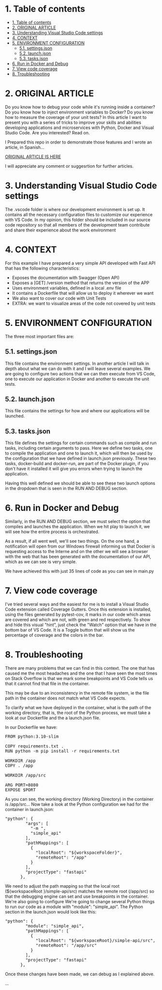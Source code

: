 # 1. Table of contents
- [1. Table of contents](#1-table-of-contents)
- [2. ORIGINAL ARTICLE](#2-original-article)
- [3. Understanding Visual Studio Code settings](#3-understanding-visual-studio-code-settings)
- [4. CONTEXT](#4-context)
- [5. ENVIRONMENT CONFIGURATION](#5-environment-configuration)
  - [5.1. settings.json](#51-settingsjson)
  - [5.2. launch.json](#52-launchjson)
  - [5.3. tasks.json](#53-tasksjson)
- [6. Run in Docker and Debug](#6-run-in-docker-and-debug)
- [7. View code coverage](#7-view-code-coverage)
- [8. Troubleshooting](#8-troubleshooting)

# 2. ORIGINAL ARTICLE

Do you know how to debug your code while it's running inside a container? Do you know how to inject environment variables to Docker? Do you know how to measure the coverage of your unit tests? In this article I want to present you with a series of tricks to improve your skills and abilities developing applications and microservices with Python, Docker and Visual Studio Code. Are you interested? Read on.

I Prepared this repo in order to demonstrate those features and I wrote an article, in Spanish...

[ORIGINAL ARTICLE IS HERE](https://www.jgcarmona.com/2022/10/30/python-en-docker-con-visual-studio-trucos-y-consejos/)


I will appreciate any comment or suggesrtion for further articles.


# 3. Understanding Visual Studio Code settings
The .vscode folder is where our development environment is set up. It contains all the necessary configuration files to customize our experience with VS Code. In my opinion, this folder should be included in our source code repository so that all members of the development team contribute and share their experience about the work environment

# 4. CONTEXT
For this example I have prepared a very simple API developed with Fast API that has the following characteristics:

- Exposes the documentation with Swagger (Open API)
- Exposes a [GET] /version method that returns the version of the APP 
- Uses environment variables, defined in a local .env file 
- It contains a Dockerfile that will allow us to deploy it wherever we want 
- We also want to cover our code with Unit Tests 
- EXTRA: we want to visualize areas of the code not covered by unit tests

# 5. ENVIRONMENT CONFIGURATION
The three most important files are:

## 5.1. settings.json
This file contains the environment settings. In another article I will talk in depth about what we can do with it and I will leave several examples. We are going to configure two actions that we can then execute from VS Code, one to execute our application in Docker and another to execute the unit tests.

## 5.2. launch.json
This file contains the settings for how and where our applications will be launched.</p>

## 5.3. tasks.json
This file defines the settings for certain commands such as compile and run tasks, including certain arguments to pass. Here we define two tasks, one to compile the application and one to launch it, which will then be used by the configuration that we have defined in launch.json previously. These two tasks, docker-build and docker-run, are part of the Docker plugin, if you don't have it installed it will give you errors when trying to launch the application.


Having this well defined we should be able to see these two launch options in the dropdown that is seen in the RUN AND DEBUG section.

# 6. Run in Docker and Debug
Similarly, in the RUN AND DEBUG section, we must select the option that compiles and launches the application. When we hit play to launch it, we will see how the entire process is orchestrated. 

As a result, if all went well, we'll see two things. On the one hand, a notification will open from our Windows firewall informing us that Docker is requesting access to the Interne and on the other we will see a browser with the web that has been generated with the documentation of our API, which as we can see is very simple.

We have achieved this with just 35 lines of code as you can see in main.py

# 7. View code coverage

I've tried several ways and the easiest for me is to install a Visual Studio Code extension called Coverage Gutters. Once this extension is installed, using the files generated by pytest-cov, it marks in our code which areas are covered and which are not, with green and red respectively. To show and hide this visual "hint", just check the "Watch" option that we have in the bottom bar of VS Code. It is a Toggle button that will show us the percentage of coverage and the colors in the bar. 

# 8. Troubleshooting

There are many problems that we can find in this context. The one that has caused me the most headaches and the one that I have seen the most times on Stack Overflow is that we mark some breakpoints and VS Code tells us that it cannot find that file in the container.

This may be due to an inconsistency in the remote file system, ie the file path in the container does not match what VS Code expects. 

To clarify what we have deployed in the container, what is the path of the working directory, that is, the root of the Python process, we must take a look at our Dockerfile and the a launch.json file. 

In our Dockerfile we have: 
<pre class="EnlighterJSRAW" data-enlighter-language="dockerfile" data-enlighter-theme="" data-enlighter-highlight="" data-enlighter-linenumbers="" data-enlighter-lineoffset="" data- enlighter-title="" data-enlighter-group="">FROM python:3.10-slim

COPY requirements.txt .
RUN python -m pip install -r requirements.txt

WORKDIR /app
COPY . /app

WORKDIR /app/src

ARG PORT=8080
EXPOSE $PORT</pre>

As you can see, the working directory (Working Directory) in the container is /app/src... Now take a look at the Python configuration we had for the container in launch.json:

<pre class="EnlighterJSRAW" data-enlighter-language="json" data-enlighter-theme="" data-enlighter-highlight="" data-enlighter-linenumbers="" data-enlighter-lineoffset="" data- enlighter-title="" data-enlighter-group="">"python": {
        "args": [
          "-m ",
          "simple_api"
        ],
        "pathMappings": [
          {
            "localRoot": "${workspaceFolder}",
            "remoteRoot": "/app"
          }
        ],
        "projectType": "fastapi"
      },</pre>

We need to adjust the path mapping so that the local root (${workspaceRoot }/simple-api/src) matches the remote root (/app/src) so that the debugging engine can set and use breakpoints in the container. We're also going to configure We're going to change several Python things to run our code as a module with "module": "simple_api". The Python section in the launch.json would look like this:
<pre class="EnlighterJSRAW" data-enlighter-language="json" data-enlighter-theme="" data-enlighter-highlight="" data-enlighter-linenumbers="" data-enlighter-lineoffset="" data- enlighter-title="" data-enlighter-group="">"python": {
        "module": "simple_api",
        "pathMappings": [
          {
            "localRoot": "${workspaceRoot}/simple-api/src",
            "remoteRoot": "/app/src"
          }
        ],
        "projectType": "fastapi"
      },</pre>

Once these changes have been made, we can debug as I explained above.

...